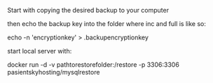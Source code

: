 Start with copying the desired backup to your computer

then echo the backup key into the folder where inc and full is like so:

echo -n 'encryptionkey' > .backupencryptionkey

start local server with:

docker run -d -v pathtorestorefolder:/restore -p 3306:3306 pasientskyhosting/mysqlrestore 